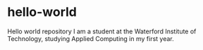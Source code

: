 # hello-world
Hello world repository
I am a student at the Waterford Institute of Technology, studying Applied Computing in my first year.
